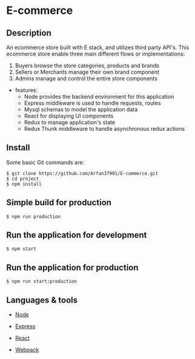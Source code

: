 # E-commerce

## Description

An ecommerce store built with E stack, and utilizes third party API's. This ecommerce store enable three main different flows or implementations:

1. Buyers browse the store categories, products and brands
2. Sellers or Merchants manage their own brand component
3. Admins manage and control the entire store components 


* features:
  * Node provides the backend environment for this application
  * Express middleware is used to handle requests, routes
  * Mysql schemas to model the application data
  * React for displaying UI components
  * Redux to manage application's state
  * Redux Thunk middleware to handle asynchronous redux actions



## Install

Some basic Git commands are:

```
$ git clone https://github.com/Arfan37901/E-commerce.git
$ cd project
$ npm install
```


## Simple build for production

```
$ npm run production
```

## Run the application for development

```
$ npm start
```

## Run the application for production

```
$ npm run start:production
```


## Languages & tools

- [Node](https://nodejs.org/en/)

- [Express](https://expressjs.com/)

- [React](https://reactjs.org/)

- [Webpack](https://webpack.js.org/)

